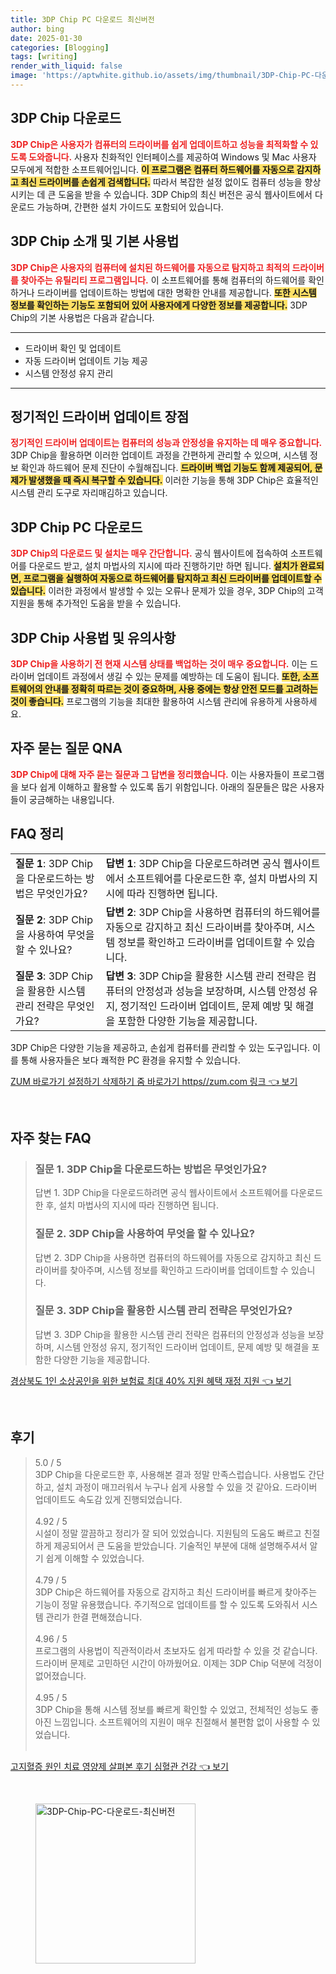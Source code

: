 ```yaml
---
title: 3DP Chip PC 다운로드 최신버전
author: bing
date: 2025-01-30
categories: [Blogging]
tags: [writing]
render_with_liquid: false
image: 'https://aptwhite.github.io/assets/img/thumbnail/3DP-Chip-PC-다운로드-최신버전.webp'
---
```



<h2 id='3DP Chip 다운로드'>3DP Chip 다운로드</h2>

<p><b><span style="color: #ee2323;">3DP Chip은 사용자가 컴퓨터의 드라이버를 쉽게 업데이트하고 성능을 최적화할 수 있도록 도와줍니다.</span></b> 사용자 친화적인 인터페이스를 제공하여 Windows 및 Mac 사용자 모두에게 적합한 소프트웨어입니다. <b><span style="background-color: #ffe066;">이 프로그램은 컴퓨터 하드웨어를 자동으로 감지하고 최신 드라이버를 손쉽게 검색합니다.</span></b> 따라서 복잡한 설정 없이도 컴퓨터 성능을 향상시키는 데 큰 도움을 받을 수 있습니다. 3DP Chip의 최신 버전은 공식 웹사이트에서 다운로드 가능하며, 간편한 설치 가이드도 포함되어 있습니다.</p>

<h2 id='3DP Chip 소개 및 기본 사용법'>3DP Chip 소개 및 기본 사용법</h2>

<p><b><span style="color: #ee2323;">3DP Chip은 사용자의 컴퓨터에 설치된 하드웨어를 자동으로 탐지하고 최적의 드라이버를 찾아주는 유틸리티 프로그램입니다.</span></b> 이 소프트웨어를 통해 컴퓨터의 하드웨어를 확인하거나 드라이버를 업데이트하는 방법에 대한 명확한 안내를 제공합니다. <b><span style="background-color: #ffe066;">또한 시스템 정보를 확인하는 기능도 포함되어 있어 사용자에게 다양한 정보를 제공합니다.</span></b> 3DP Chip의 기본 사용법은 다음과 같습니다.</p>

<hr />

<ul>
    <li>드라이버 확인 및 업데이트</li>
    <li>자동 드라이버 업데이트 기능 제공</li>
    <li>시스템 안정성 유지 관리</li>
</ul>

<hr />

<h2 id='정기적인 드라이버 업데이트 장점'>정기적인 드라이버 업데이트 장점</h2>

<p><b><span style="color: #ee2323;">정기적인 드라이버 업데이트는 컴퓨터의 성능과 안정성을 유지하는 데 매우 중요합니다.</span></b> 3DP Chip을 활용하면 이러한 업데이트 과정을 간편하게 관리할 수 있으며, 시스템 정보 확인과 하드웨어 문제 진단이 수월해집니다. <b><span style="background-color: #ffe066;">드라이버 백업 기능도 함께 제공되어, 문제가 발생했을 때 즉시 복구할 수 있습니다.</span></b> 이러한 기능을 통해 3DP Chip은 효율적인 시스템 관리 도구로 자리매김하고 있습니다.</p>

<h2 id='3DP Chip PC 다운로드'>3DP Chip PC 다운로드</h2>

<p><b><span style="color: #ee2323;">3DP Chip의 다운로드 및 설치는 매우 간단합니다.</span></b> 공식 웹사이트에 접속하여 소프트웨어를 다운로드 받고, 설치 마법사의 지시에 따라 진행하기만 하면 됩니다. <b><span style="background-color: #ffe066;">설치가 완료되면, 프로그램을 실행하여 자동으로 하드웨어를 탐지하고 최신 드라이버를 업데이트할 수 있습니다.</span></b> 이러한 과정에서 발생할 수 있는 오류나 문제가 있을 경우, 3DP Chip의 고객 지원을 통해 추가적인 도움을 받을 수 있습니다.</p>

<h2 id='3DP Chip 사용법 및 유의사항'>3DP Chip 사용법 및 유의사항</h2>

<p><b><span style="color: #ee2323;">3DP Chip을 사용하기 전 현재 시스템 상태를 백업하는 것이 매우 중요합니다.</span></b> 이는 드라이버 업데이트 과정에서 생길 수 있는 문제를 예방하는 데 도움이 됩니다. <b><span style="background-color: #ffe066;">또한, 소프트웨어의 안내를 정확히 따르는 것이 중요하며, 사용 중에는 항상 안전 모드를 고려하는 것이 좋습니다.</span></b> 프로그램의 기능을 최대한 활용하여 시스템 관리에 유용하게 사용하세요.</p>

<h2 id='자주 묻는 질문 QNA'>자주 묻는 질문 QNA</h2>

<p><b><span style="color: #ee2323;">3DP Chip에 대해 자주 묻는 질문과 그 답변을 정리했습니다.</span></b> 이는 사용자들이 프로그램을 보다 쉽게 이해하고 활용할 수 있도록 돕기 위함입니다. 아래의 질문들은 많은 사용자들이 궁금해하는 내용입니다.</p>

<h2 id='FAQ 정리'>FAQ 정리</h2>

<table>
    <tr>
        <td><b>질문 1</b>: 3DP Chip을 다운로드하는 방법은 무엇인가요?</td>
        <td><b>답변 1</b>: 3DP Chip을 다운로드하려면 공식 웹사이트에서 소프트웨어를 다운로드한 후, 설치 마법사의 지시에 따라 진행하면 됩니다.</td>
    </tr>
    <tr>
        <td><b>질문 2</b>: 3DP Chip을 사용하여 무엇을 할 수 있나요?</td>
        <td><b>답변 2</b>: 3DP Chip을 사용하면 컴퓨터의 하드웨어를 자동으로 감지하고 최신 드라이버를 찾아주며, 시스템 정보를 확인하고 드라이버를 업데이트할 수 있습니다.</td>
    </tr>
    <tr>
        <td><b>질문 3</b>: 3DP Chip을 활용한 시스템 관리 전략은 무엇인가요?</td>
        <td><b>답변 3</b>: 3DP Chip을 활용한 시스템 관리 전략은 컴퓨터의 안정성과 성능을 보장하며, 시스템 안정성 유지, 정기적인 드라이버 업데이트, 문제 예방 및 해결을 포함한 다양한 기능을 제공합니다.</td>
    </tr>
</table>

<p>3DP Chip은 다양한 기능을 제공하고, 손쉽게 컴퓨터를 관리할 수 있는 도구입니다. 이를 통해 사용자들은 보다 쾌적한 PC 환경을 유지할 수 있습니다.</p>


<p><a class="click-button" title="ZUM 바로가기 설정하기 삭제하기 줌 바로가기 https//zum.com 링크" href="https://aptwhite.github.io/posts/ZUM-%EB%B0%94%EB%A1%9C%EA%B0%80%EA%B8%B0-%EC%84%A4%EC%A0%95%ED%95%98%EA%B8%B0-%EC%82%AD%EC%A0%9C%ED%95%98%EA%B8%B0-%EC%A4%8C-%EB%B0%94%EB%A1%9C%EA%B0%80%EA%B8%B0-httpszum.com-%EB%A7%81%ED%81%AC/" rel="dofollow">ZUM 바로가기 설정하기 삭제하기 줌 바로가기 https//zum.com 링크 👈 보기</a></p><br>
<h2 id='자주_찾는_FAQ'>자주 찾는 FAQ</h2>
<div itemscope="" itemtype="https://schema.org/FAQPage">
<blockquote>
<div itemscope="" itemprop="mainEntity" itemtype="https://schema.org/Question">
<h3 itemprop="name">질문 1. 3DP Chip을 다운로드하는 방법은 무엇인가요?</h3>
<div itemscope="" itemprop="acceptedAnswer" itemtype="https://schema.org/Answer">
<span itemprop="text">
<p>답변 1. 3DP Chip을 다운로드하려면 공식 웹사이트에서 소프트웨어를 다운로드한 후, 설치 마법사의 지시에 따라 진행하면 됩니다.</p>
</span>
</div>
</div>
<div itemscope="" itemprop="mainEntity" itemtype="https://schema.org/Question">
<h3 itemprop="name">질문 2. 3DP Chip을 사용하여 무엇을 할 수 있나요?</h3>
<div itemscope="" itemprop="acceptedAnswer" itemtype="https://schema.org/Answer">
<span itemprop="text">
<p>답변 2. 3DP Chip을 사용하면 컴퓨터의 하드웨어를 자동으로 감지하고 최신 드라이버를 찾아주며, 시스템 정보를 확인하고 드라이버를 업데이트할 수 있습니다.</p>
</span>
</div>
</div>
<div itemscope="" itemprop="mainEntity" itemtype="https://schema.org/Question">
<h3 itemprop="name">질문 3. 3DP Chip을 활용한 시스템 관리 전략은 무엇인가요?</h3>
<div itemscope="" itemprop="acceptedAnswer" itemtype="https://schema.org/Answer">
<span itemprop="text">
<p>답변 3. 3DP Chip을 활용한 시스템 관리 전략은 컴퓨터의 안정성과 성능을 보장하며, 시스템 안정성 유지, 정기적인 드라이버 업데이트, 문제 예방 및 해결을 포함한 다양한 기능을 제공합니다.</p>
</span>
</div>
</div>
</blockquote>
</div>
<p><a class="click-button" title="경상북도 1인 소상공인을 위한 보험료 최대 40% 지원 혜택 재정 지원" href="https://aptwhite.github.io/posts/%EA%B2%BD%EC%83%81%EB%B6%81%EB%8F%84-1%EC%9D%B8-%EC%86%8C%EC%83%81%EA%B3%B5%EC%9D%B8%EC%9D%84-%EC%9C%84%ED%95%9C-%EB%B3%B4%ED%97%98%EB%A3%8C-%EC%B5%9C%EB%8C%80-40-%EC%A7%80%EC%9B%90-%ED%98%9C%ED%83%9D-%EC%9E%AC%EC%A0%95-%EC%A7%80%EC%9B%90/" rel="dofollow">경상북도 1인 소상공인을 위한 보험료 최대 40% 지원 혜택 재정 지원 👈 보기</a></p><br>
<h2 id='후기'>후기</h2>
<div itemscope itemtype="https://schema.org/Product">
  <blockquote>
  <div itemprop="review" itemscope itemtype="https://schema.org/Review">
      <div itemprop="reviewRating" itemscope itemtype="https://schema.org/Rating"> <span itemprop="ratingValue">5.0</span> / <span itemprop="bestRating">5</span> </div>
      <span itemprop="reviewBody">3DP Chip을 다운로드한 후, 사용해본 결과 정말 만족스럽습니다. 사용법도 간단하고, 설치 과정이 매끄러워서 누구나 쉽게 사용할 수 있을 것 같아요. 드라이버 업데이트도 속도감 있게 진행되었습니다.</span>
  </div>
  <br>
  <div itemprop="review" itemscope itemtype="https://schema.org/Review">
      <div itemprop="reviewRating" itemscope itemtype="https://schema.org/Rating"> <span itemprop="ratingValue">4.92</span> / <span itemprop="bestRating">5</span> </div>
      <span itemprop="reviewBody">시설이 정말 깔끔하고 정리가 잘 되어 있었습니다. 지원팀의 도움도 빠르고 친절하게 제공되어서 큰 도움을 받았습니다. 기술적인 부분에 대해 설명해주셔서 알기 쉽게 이해할 수 있었습니다.</span>
  </div>
  <br>
  <div itemprop="review" itemscope itemtype="https://schema.org/Review">
      <div itemprop="reviewRating" itemscope itemtype="https://schema.org/Rating"> <span itemprop="ratingValue">4.79</span> / <span itemprop="bestRating">5</span> </div>
      <span itemprop="reviewBody">3DP Chip은 하드웨어를 자동으로 감지하고 최신 드라이버를 빠르게 찾아주는 기능이 정말 유용했습니다. 주기적으로 업데이트를 할 수 있도록 도와줘서 시스템 관리가 한결 편해졌습니다.</span>
  </div>
  <br>
  <div itemprop="review" itemscope itemtype="https://schema.org/Review">
      <div itemprop="reviewRating" itemscope itemtype="https://schema.org/Rating"> <span itemprop="ratingValue">4.96</span> / <span itemprop="bestRating">5</span> </div>
      <span itemprop="reviewBody">프로그램의 사용법이 직관적이라서 초보자도 쉽게 따라할 수 있을 것 같습니다. 드라이버 문제로 고민하던 시간이 아까웠어요. 이제는 3DP Chip 덕분에 걱정이 없어졌습니다.</span>
  </div>
  <br>
  <div itemprop="review" itemscope itemtype="https://schema.org/Review">
      <div itemprop="reviewRating" itemscope itemtype="https://schema.org/Rating"> <span itemprop="ratingValue">4.95</span> / <span itemprop="bestRating">5</span> </div>
      <span itemprop="reviewBody">3DP Chip을 통해 시스템 정보를 빠르게 확인할 수 있었고, 전체적인 성능도 좋아진 느낌입니다. 소프트웨어의 지원이 매우 친절해서 불편함 없이 사용할 수 있었습니다.</span>
  </div>
  <br>
  </blockquote>
</div>
<p><a class="click-button" title="고지혈증 원인 치료 영양제 살펴본 후기 심혈관 건강" href="https://aptwhite.github.io/posts/%EA%B3%A0%EC%A7%80%ED%98%88%EC%A6%9D-%EC%9B%90%EC%9D%B8-%EC%B9%98%EB%A3%8C-%EC%98%81%EC%96%91%EC%A0%9C-%EC%82%B4%ED%8E%B4%EB%B3%B8-%ED%9B%84%EA%B8%B0-%EC%8B%AC%ED%98%88%EA%B4%80-%EA%B1%B4%EA%B0%95/" rel="dofollow">고지혈증 원인 치료 영양제 살펴본 후기 심혈관 건강 👈 보기</a></p><br>
<figure class="image"><img src="https://aptwhite.github.io/assets/img/thumbnail/3DP-Chip-PC-다운로드-최신버전.webp" alt="3DP-Chip-PC-다운로드-최신버전" width="256" height="256"></figure>